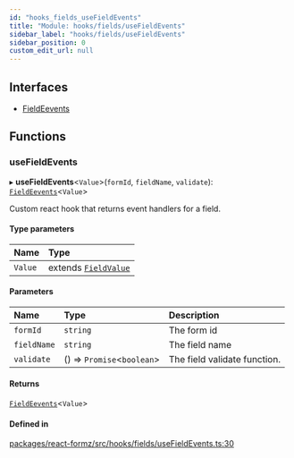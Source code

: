 ```yaml
---
id: "hooks_fields_useFieldEvents"
title: "Module: hooks/fields/useFieldEvents"
sidebar_label: "hooks/fields/useFieldEvents"
sidebar_position: 0
custom_edit_url: null
---
```


## Interfaces

- [FieldEevents](../interfaces/hooks_fields_useFieldEvents.FieldEevents.md)

## Functions

### useFieldEvents

▸ **useFieldEvents**<`Value`\>(`formId`, `fieldName`, `validate`): [`FieldEevents`](../interfaces/hooks_fields_useFieldEvents.FieldEevents.md)<`Value`\>

Custom react hook that returns event handlers for a field.

#### Type parameters

| Name | Type |
| :------ | :------ |
| `Value` | extends [`FieldValue`](types_field.md#fieldvalue) |

#### Parameters

| Name | Type | Description |
| :------ | :------ | :------ |
| `formId` | `string` | The form id |
| `fieldName` | `string` | The field name |
| `validate` | () => `Promise`<`boolean`\> | The field validate function. |

#### Returns

[`FieldEevents`](../interfaces/hooks_fields_useFieldEvents.FieldEevents.md)<`Value`\>

#### Defined in

[packages/react-formz/src/hooks/fields/useFieldEvents.ts:30](https://github.com/ZerryStack/react-formz/blob/main/packages/react-formz/src/hooks/fields/useFieldEvents.ts#L30)
